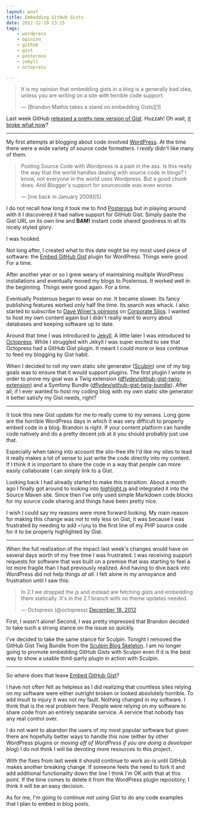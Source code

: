 ```yaml
---
layout: post
title: Embedding GitHub Gists
date: 2012-12-19 23:15
tags:
    - wordpress
    - opinion
    - github
    - gist
    - posterous
    - jekyll
    - octopress

---
```


> It is my opinion that embedding gists in a blog is a generally bad idea,
> unless you are writing on a site with terrible code support.
> <footer>— [Brandon Mathis takes a stand on embedding Gists][1]</footer>

Last week GitHub [released a pretty new version of Gist][2]. Huzzah! Oh wait,
[it broke what now][3]?

---

My first attempts at blogging about code involved [WordPress][4]. At the time
there were a wide variety of source code formatters. I *really* didn't like
many of them.

> Posting Source Code with Wordpress is a pain in the ass. Is this really the
> way that the world handles dealing with source code in blogs? I know, not
> everyone in the world uses Wordpress. But a good chunk does. And Blogger's
> support for sourcecode was even worse.
> <footer>— [me back in January 2009][5]</footer>

I do not recall how long it took me to find [Posterous][6] but in playing around
with it I discovered it had native support for GitHub Gist. Simply paste the
Gist URL on its own line and **BAM!** instant code shared goodness in all its
nicely styled glory.

I was hooked.

Not long after, I created what to this date might be my most used piece of
software: the [Embed GitHub Gist][7] plugin for WordPress. Things were good.
For a time.

After another year or so I grew weary of maintaining multiple WordPress installations
and eventually moved my blogs to Posterous. It worked well in the beginning. Things
were good again. For a time.

Eventually Posterous began to wear on me. It became slower. Its fancy publishing
features worked only half the time. Its search was whack. I also started to subscribe
to [Dave Winer's opinions][8] on [Corporate Silos][9]. I wanted to host my own content
again but I didn't really want to worry about databases and keeping software up to date.

Around that time I was introduced to [Jekyll][10]. A little later I was introduced
to [Octopress][11]. While I struggled with Jekyll I was super excited to see that
Octopress had a GitHub Gist plugin. It meant I could more or less continue to feed my
blogging by Gist habit.

When I decided to roll my own static site generator ([Sculpin][12]) one of my big
goals was to ensure that it would support plugins. The first plugin I wrote in order
to prove my goal was a Twig extension ([dflydev/github-gist-twig-extension][13])
and a Symfony Bundle ([dflydev/github-gist-twig-bundle][14]). After all, if
I ever wanted to host my coding blog with my own static site generator it
better satisfy my Gist needs, right?

---

It took this new Gist update for me to really come to my senses. Long gone
are the horrible WordPress days in which it was very difficult to properly
embed code in a blog. Brandon is right. If your content platform can handle
code natively and do a pretty decent job at it you should probably just use
that.

Especially when taking into account the silo-free life I'd like my sites to
lead it really makes a lot of sense to just write the code directly into
my content. If I think it is important to share the code in a way that people
can more easily collaborate I can simply link to a Gist.

Looking back I had already started to make this transition. About a month ago
I finally got around to looking into [highlight.js][15] and integrated it into
the Source Maven site. Since then I've only used simple Markdown code blocks
for my source code sharing and things have been pretty nice.

I wish I could say my reasons were more forward looking. My main reason for
making this change was not to rely less on Gist, it was because I was frustrated
by needing to add `<?php` to the first line of my PHP source code for it to be
properly highlighted by Gist.

---

When the full realization of the impact last week's changes would have on
several days worth of my free time I was frustrated. I was receiving support
requests for software that was built on a premise that was starting to feel a
lot more fragile than I had previously realized. And having to dive back into
WordPress did not help things *at all*. I felt alone in my annoyance and
frustration until I saw this:

<blockquote class="twitter-tweet"><p>In 2.1 we dropped the js and instead are fetching gists and embedding them statically. It's in the 2.1 branch with no theme updates needed.</p>&mdash; Octopress (@octopress) <a href="https://twitter.com/octopress/status/281093876993912833" data-datetime="2012-12-18T17:49:37+00:00">December 18, 2012</a></blockquote>
<script async src="//platform.twitter.com/widgets.js" charset="utf-8"></script>

First, I wasn't alone! Second, I was pretty impressed that Brandon decided to
take such a strong stance on the issue so quickly.

I've decided to take the same stance for Sculpin. Tonight I removed the GitHub Gist Twig
Bundle from the [Sculpin Blog Skeleton][16]. I am no longer going to promote embedding
GitHub Gists with Sculpin even if it is the best way to show a usable third-party plugin
in action with Sculpin.

---

So where does that leave [Embed GitHub Gist][7]?

I have not often felt as helpless as I did realizing that countless sites relying
on my software were either outright broken or looked absolutely horrible. To add insult
to injury it was not my fault. Nothing changed in my software. I think that is the real
problem here. People were relying on my software to share code from an entirely separate
service. A service that nobody has any real control over.

I do not want to abandon the users of my most popular software but given there are
hopefully better ways to handle this now (either by other WordPress plugins or *moving
off of WordPress if you are doing a developer blog*) I do not think I will be devoting
more resources to this project.

With the fixes from last week it should continue to work as-is until GitHub makes another
breaking change. If someone feels the need to fork it and add additional functionality
down the line I think I'm OK with that at this point. If the time comes to delete it
from the WordPress plugin repository, I think it will be an easy decision.

As for me, I'm going to continue *not* using Gist to do any code examples that
I plan to embed in blog posts.

[1]: https://twitter.com/imathis/status/281095032038113280
[2]: https://github.com/blog/1276-welcome-to-a-new-gist
[3]: http://wordpress.org/support/plugin/embed-github-gist
[4]: http://wordpress.org/
[5]: http://blog.srcmvn.com/wordpress-and-posting-source-code
[6]: https://posterous.com/
[7]: http://wordpress.org/extend/plugins/embed-github-gist/
[8]: http://scripting.com/stories/2011/09/16/corporateBloggingSilos.html
[9]: http://scripting.com/stories/2011/02/14/corporateBloggingSilosInTh.html
[10]: https://github.com/mojombo/jekyll
[11]: http://octopress.org/
[12]: http://sculpin.io
[13]: https://github.com/dflydev/dflydev-github-gist-twig-extension
[14]: https://github.com/dflydev/dflydev-github-gist-twig-bundle
[15]: http://softwaremaniacs.org/soft/highlight/en/
[16]: https://github.com/sculpin/sculpin-blog-skeleton